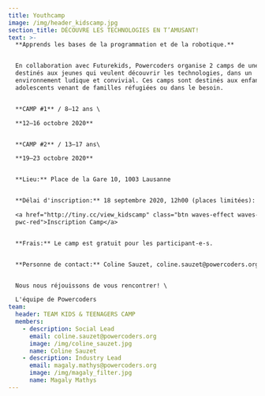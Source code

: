 ```yaml
---
title: Youthcamp
image: /img/header_kidscamp.jpg
section_title: DÉCOUVRE LES TECHNOLOGIES EN T’AMUSANT!
text: >-
  **Apprends les bases de la programmation et de la robotique.**


  En collaboration avec Futurekids, Powercoders organise 2 camps de une semaine
  destinés aux jeunes qui veulent découvrir les technologies, dans un
  environnement ludique et convivial. Ces camps sont destinés aux enfants et
  adolescents venant de familles réfugiées ou dans le besoin. 


  **CAMP #1** / 8–12 ans \

  **12–16 octobre 2020** 


  **CAMP #2** / 13–17 ans\

  **19–23 octobre 2020**


  **Lieu:** Place de la Gare 10, 1003 Lausanne 


  **Délai d'inscription:** 18 septembre 2020, 12h00 (places limitées): \

  <a href="http://tiny.cc/view_kidscamp" class="btn waves-effect waves-light
  pwc-red">Inscription Camp</a> 


  **Frais:** Le camp est gratuit pour les participant-e-s. 


  **Personne de contact:** Coline Sauzet, coline.sauzet@powercoders.org


  Nous nous réjouissons de vous rencontrer! \

  L'équipe de Powercoders
team:
  header: TEAM KIDS & TEENAGERS CAMP
  members:
    - description: Social Lead
      email: coline.sauzet@powercoders.org
      image: /img/coline_sauzet.jpg
      name: Coline Sauzet
    - description: Industry Lead
      email: magaly.mathys@powercoders.org
      image: /img/magaly_filter.jpg
      name: Magaly Mathys
---
```


